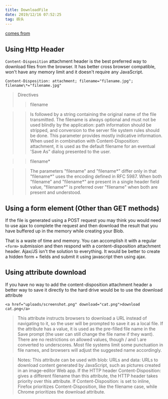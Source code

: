 ```yaml
---
title: DownloadFile
date: 2019/12/16 07:52:25
tag: 砖头
---
```


[comes from](https://github.com/eligrey/FileSaver.js/wiki/Saving-a-remote-file)

## Using Http Header

`Content-Disposition` attachment header is the best preferred way to download files from the browser. It has better cross browser compatible, won't have any memory limit and it doesn't require any JavaScript.

`Content-Disposition: attachment; filename="filename.jpg"; filename\*="filename.jpg"`

> Directives
>
> > filename

> > Is followed by a string containing the original name of the file transmitted. The filename is always optional and must not be used blindly by the application: path information should be stripped, and conversion to the server file system rules should be done. This parameter provides mostly indicative information. When used in combination with Content-Disposition: attachment, it is used as the default filename for an eventual 'Save As" dialog presented to the user.

> > filename\*

> > The parameters "filename" and "filename*" differ only in that "filename*" uses the encoding defined in RFC 5987. When both "filename" and "filename*" are present in a single header field value, "filename*" is preferred over "filename" when both are present and understood.

## Using a form element (Other than GET methods)

If the file is generated using a POST request you may think you would need to use ajax to complete the request and then download the result that you have buffered up in the memory while creating your Blob.

That is a waste of time and memory. You can accomplish it with a regular `<form>` submission and then respond with a content-disposition attachment header. Ajax/JS isn't the solution to everything. It would be better to create a hidden form + fields and submit it using javascript then using ajax.

## Using attribute download

If you have no way to add the content-disposition attachment header a better way to save it directly to the hard drive would be to use the download attribute

`<a href="uploads/screenshot.png" download="cat.png">download cat.png</a>`

> This attribute instructs browsers to download a URL instead of navigating to it, so the user will be prompted to save it as a local file. If the attribute has a value, it is used as the pre-filled file name in the Save prompt (the user can still change the file name if they want). There are no restrictions on allowed values, though / and \ are converted to underscores. Most file systems limit some punctuation in file names, and browsers will adjust the suggested name accordingly.

> Notes:
> This attribute can be used with blob: URLs and data: URLs to download content generated by JavaScript, such as pictures created in an image-editor Web app.
> If the HTTP header Content-Disposition: gives a different filename than this attribute, the HTTP header takes priority over this attribute.
> If Content-Disposition: is set to inline, Firefox prioritizes Content-Disposition, like the filename case, while Chrome prioritizes the download attribute.
